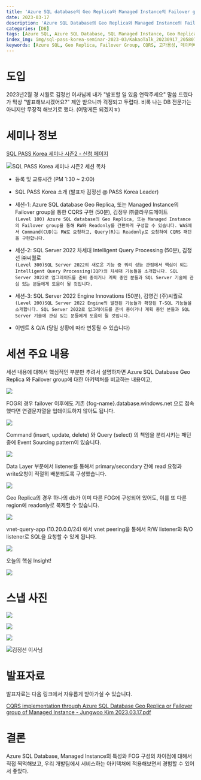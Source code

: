 ```yaml
---
title: 'Azure SQL database의 Geo Replica와 Managed Instance의 Failover group을 통한 CQRS 구현'
date: 2023-03-17
description: 'Azure SQL Database의 Geo Replica와 Managed Instance의 Failover Group을 활용한 CQRS(Command Query Responsibility Segregation) 패턴 구현 방법을 다룹니다. SQL PASS Korea 세미나에서 발표한 내용을 통해 실제 아키텍처 구성과 성능 최적화 방법을 알아봅니다.'
categories: [DB]
tags: [Azure SQL, Azure SQL Database, SQL Managed Instance, Geo Replica, Failover, Failover Group, FOG, CQRS, PASS Korea, readonly listener, Microsoft, 클라우드, 데이터베이스, 고가용성]
index_img: img/sql-pass-korea-seminar-2023-03/KakaoTalk_20230917_205807945_11.jpg
keywords: [Azure SQL, Geo Replica, Failover Group, CQRS, 고가용성, 데이터베이스, 클라우드, Microsoft]
---
```


# 도입

2023년2월 경 시퀄로 김정선 이사님께 내가 "발표할 일 있음 연락주세요" 말씀 드렸다가 막상 "발표해보시겠어요?" 제안 받으니까 걱정되고 두렵다. 비록 나는 DB 전문가는 아니지만 무장적 해보기로 했다. (어떻게든 되겠지ㅎ)

# 세미나 정보

[SQL PASS Korea 세미나 시즌2 - 신청 페이지](https://onoffmix.com/event/270849)

![SQL PASS Korea 세미나 시즌2 세션 목차](img/sql-pass-korea-seminar-2023-03/onoffmix-table-of-contents.png)

- 등록 및 교류시간 (PM 1:30 ~ 2:00)
- SQL PASS Korea 소개 (발표자 김정선 @ PASS Korea Leader)

- 세션-1: Azure SQL database Geo Replica, 또는 Managed Instance의 Failover group을 통한 CQRS 구현 (50분), 김정우 ㈜클라우드메이트<br>
`(Level 100) Azure SQL database의 Geo Replica, 또는 Managed Instance의 Failover group을 통해 RW와 Readonly를 간편하게 구성할 수 있습니다.
WAS에서 Command(CUD)는 RW로 요청하고, Query(R)는 Readonly로 요청하여 CQRS 패턴을 구현합니다.`

- 세션-2: SQL Server 2022 차세대 Intelligent Query Processing (50분), 김정선 ㈜씨퀄로<br>
`(Level 300)SQL Server 2022의 새로운 기능 중 쿼리 성능 관점에서 핵심이 되는 Intelligent Query Processing(IQP)의 차세대 기능들을 소개합니다. SQL Server 2022로 업그레이드를 준비 중이거나 계획 중인 분들과 SQL Server 기술에 관심 있는 분들에게 도움이 될 것입니다.`

- 세션-3: SQL Server 2022 Engine Innovations (50분), 김영건 (주)씨퀄로<br>
`(Level 200)SQL Server 2022 Engine의 발전된 기능들과 확장된 T-SQL 기능들을 소개합니다. SQL Server 2022로 업그레이드를 준비 중이거나 계획 중인 분들과 SQL Server 기술에 관심 있는 분들에게 도움이 될 것입니다.`

- 이벤트 & Q/A (당일 상황에 따라 변동될 수 있습니다)

# 세션 주요 내용

세션 내용에 대해서 핵심적인 부분만 추려서 설명하자면 Azure SQL Database Geo Replica 와 Failover group에 대한 아키텍처를 비교하는 내용이고,

![](img/sql-pass-korea-seminar-2023-03/Azure-SQL-Database-Geo-Replica-vs-Failover-groups.png)

FOG의 경우 failover 이후에도 기존 {fog-name}.database.windows.net 으로 접속했다면 연결문자열을 업데이트하지 않아도 됩니다.

![](img/sql-pass-korea-seminar-2023-03/Feature-comparison-Azure-SQL-Database-Geo-Replica-VS-Failover-group.png)

Command (insert, update, delete) 와 Query (select) 의 책임을 분리시키는 패턴 중에 Event Sourcing pattern이 있습니다.

![](img/sql-pass-korea-seminar-2023-03/CQRS-Pattern-Event-Sourcing-Pattern.png)

Data Layer 부분에서 listener를 통해서 primary/secondary 간에 read 요청과 write요청이 적절히 배분되도록 구성했습니다.

![](img/sql-pass-korea-seminar-2023-03/Micro-service-Architecture-Basic-Design.png)

Geo Replica의 경우 하나의 db가 이미 다른 FOG에 구성되어 있어도, 이를 또 다른 region에 readonly로 복제할 수 있습니다.

![](img/sql-pass-korea-seminar-2023-03/Azure-SQL-Database의-Geo-Replica-및-Failover-Group-구성-demo.png)

vnet-query-app (10.20.0.0/24) 에서 vnet peering을 통해서 R/W listener와 R/O listener로 SQL을 요청할 수 있게 됩니다.

![](img/sql-pass-korea-seminar-2023-03/Azure-SQL-Managed-Instance의-Failover-Group-구성-demo.png)

오늘의 핵심 Insight!

![](img/sql-pass-korea-seminar-2023-03/Azure-SQL-Managed-Instance의-Failover-Group-demo-구성-insights.png)

# 스냅 사진

![](img/sql-pass-korea-seminar-2023-03/KakaoTalk_20230917_205807945_05_down.jpg)

![](img/sql-pass-korea-seminar-2023-03/KakaoTalk_20230917_205807945_11.jpg)

![](img/sql-pass-korea-seminar-2023-03/KakaoTalk_20230917_205807945_06_down.jpg)

![김정선 이사님](img/sql-pass-korea-seminar-2023-03/KakaoTalk_20230917_205807945_04_down.jpg)

# 발표자료

발표자료는 다음 링크에서 자유롭게 받아가실 수 있습니다.

[CQRS implementation through Azure SQL Database Geo Replica or Failover group of Managed Instance - Jungwoo Kim 2023.03.17.pdf](https://drive.google.com/file/d/1udpMKt6hpttfw1yVBDk3l6tGX8y7wh_R/view?usp=sharing)

# 결론

Azure SQL Database, Managed Instance의 특성와 FOG 구성의 차이점에 대해서 직접 찍먹해보고, 우리 개발팀에서 서비스하는 아키텍처에 적용해보면서 경험할 수 있어서 좋았다.